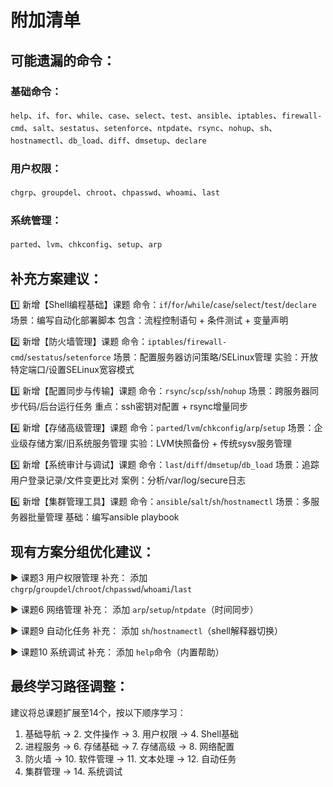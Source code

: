 # 附加清单

## 可能遗漏的命令：

### 基础命令：
`help`、`if`、`for`、`while`、`case`、`select`、`test`、`ansible`、`iptables`、`firewall-cmd`、`salt`、`sestatus`、`setenforce`、`ntpdate`、`rsync`、`nohup`、`sh`、`hostnamectl`、`db_load`、`diff`、`dmsetup`、`declare`

### 用户权限：
`chgrp`、`groupdel`、`chroot`、`chpasswd`、`whoami`、`last`

### 系统管理：
`parted`、`lvm`、`chkconfig`、`setup`、`arp`

## 补充方案建议：

1️⃣ 新增【Shell编程基础】课题
命令：`if`/`for`/`while`/`case`/`select`/`test`/`declare`
场景：编写自动化部署脚本
包含：流程控制语句 + 条件测试 + 变量声明

2️⃣ 新增【防火墙管理】课题
命令：`iptables`/`firewall-cmd`/`sestatus`/`setenforce`
场景：配置服务器访问策略/SELinux管理
实验：开放特定端口/设置SELinux宽容模式

3️⃣ 新增【配置同步与传输】课题
命令：`rsync`/`scp`/`ssh`/`nohup`
场景：跨服务器同步代码/后台运行任务
重点：ssh密钥对配置 + rsync增量同步

4️⃣ 新增【存储高级管理】课题
命令：`parted`/`lvm`/`chkconfig`/`arp`/`setup`
场景：企业级存储方案/旧系统服务管理
实验：LVM快照备份 + 传统sysv服务管理

5️⃣ 新增【系统审计与调试】课题
命令：`last`/`diff`/`dmsetup`/`db_load`
场景：追踪用户登录记录/文件变更比对
案例：分析/var/log/secure日志

6️⃣ 新增【集群管理工具】课题
命令：`ansible`/`salt`/`sh`/`hostnamectl`
场景：多服务器批量管理
基础：编写ansible playbook

## 现有方案分组优化建议：

▶ 课题3 用户权限管理 补充：
添加 `chgrp`/`groupdel`/`chroot`/`chpasswd`/`whoami`/`last`

▶ 课题6 网络管理 补充：
添加 `arp`/`setup`/`ntpdate`（时间同步）

▶ 课题9 自动化任务 补充：
添加 `sh`/`hostnamectl`（shell解释器切换）

▶ 课题10 系统调试 补充：
添加 `help`命令（内置帮助）

## 最终学习路径调整：

建议将总课题扩展至14个，按以下顺序学习：
1. 基础导航 → 2. 文件操作 → 3. 用户权限 → 4. Shell基础 
5. 进程服务 → 6. 存储基础 → 7. 存储高级 → 8. 网络配置 
9. 防火墙 → 10. 软件管理 → 11. 文本处理 → 12. 自动任务 
13. 集群管理 → 14. 系统调试
